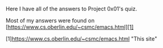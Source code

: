 Here I have all of the answers to Project 0x01's quiz. 

Most of my answers were found on [https://www.cs.oberlin.edu/~csmc/emacs.html][1]

[1]https://www.cs.oberlin.edu/~csmc/emacs.html "This site"
